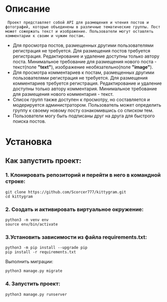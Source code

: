 # Описание
     Проект представляет собой API для размещения и чтения постов и фотографий, которые объединены в различные тематические группы. Пост может сожержать текст и изображение. Пользователи могут оставлять комментарии к своим и чужим постам.

- Для просмотра постов, размещенных другими пользователями регистрация не требуется. Для размещения постов
требуется регистрация. Редактирование и удаление доступны только автору поста. Минимальное требование для размещения нового поста - текст(поле **"text"**), изображение необязательно(поле **"image"**).
- Для просмотра комментариев к постам, размещенных другими пользователями регистрация не требуется. Для размещения комментариев
требуется регистрация. Редактирование и удаление доступны только автору комментария. Минимальное требование для размещения нового комментария - текст.
- Список групп также доступен к просмотру, но составляется и модерируется администратором. Пользователь может определить группу к своему новому посту ознакомившись со списком тем.
- Пользователи могу быть подписаны друг на друга для быстрого поиска постов.
     
     

# Установка
## Как запустить проект:
### 1. Клонировать репозиторий и перейти в него в командной строке:
```
git clone https://github.com/Scorcer777/kittygram.git
cd kittygram
```
### 2. Cоздать и активировать виртуальное окружение:
```
python3 -m venv env
source env/bin/activate
```
### 3.Установить зависимости из файла requirements.txt:
```
python3 -m pip install --upgrade pip
pip install -r requirements.txt
```
Выполнить миграции:
```
python3 manage.py migrate
```
### 4. Запустить проект:
```
python3 manage.py runserver
```

